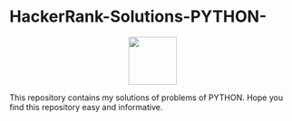 # HackerRank-Solutions-PYTHON-
<p align="center">
    <a href="https://www.hackerrank.com/imkashyap">
        <img height=85 src="https://d3keuzeb2crhkn.cloudfront.net/hackerrank/assets/styleguide/logo_wordmark-f5c5eb61ab0a154c3ed9eda24d0b9e31.svg">
    </a>
</p>
This repository contains my solutions of problems of PYTHON.
Hope you find this repository easy and informative.
